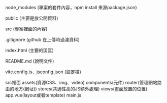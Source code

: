 node_modules
(專案的套件內容，npm install 來源package.json)

public
(主要是放公開資料)

src
(專案裡面的內容)

.gitignore
(github 在上傳時過濾資料)

index.html
(主要的匡匡)

README.md
(說明文件)

vite.config.is、jsconfig.json
(設定檔)

src裡面
assets(資源CSS、img、video)
components(元件)
router(管理網站路由的地方(網址))
stores(共通性高的JS額外處理)
views(畫面放置的位置)
app.vue(layout或者template)
main.js